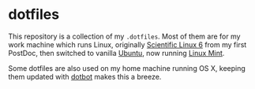dotfiles
========

This repository is a collection of my `.dotfiles`.
Most of them are for my work machine which runs Linux, originally [Scientific Linux 6](https://www.scientificlinux.org/) from my first PostDoc, then switched to vanilla [Ubuntu](https://ubuntu.com/), now running [Linux Mint](https://linuxmint.com/).

Some dotfiles are also used on my home machine running OS X, keeping them updated with [dotbot](https://github.com/anishathalye/dotbot) makes this a breeze.
